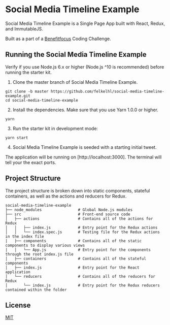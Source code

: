 # Social Media Timeline Example

Social Media Timeline Example is a Single Page App built with React, Redux, and ImmutableJS.

Built as a part of a [Benefitfocus](https://www.benefitfocus.com/) Coding Challenge. 


## Running the Social Media Timeline Example

Verify if you use Node.js 6.x or higher (Node.js ^10 is recommended) before running the starter kit.

1. Clone the master branch of Social Media Timeline Example.

```
git clone -b master https://github.com/felkelhl/social-media-timeline-example.git
cd social-media-timeline-example
```

2. Install the dependencies. Make sure that you use Yarn 1.0.0 or higher.

```
yarn
```

3. Run the starter kit in development mode:

```
yarn start
```

4. Social Media Timeline Example is seeded with a starting initial tweet.

The application will be running on [http://localhost:3000]. The terminal will tell your the exact ports.

## Project Structure

The project structure is broken down into static components, stateful containers, as well as the actions and reducers for Redux.

```
social-media-timeline-example
├── node_modules                # Global Node.js modules
├── src                         # Front-end source code
│   ├── actions                 # Contains all of the actions for Redux
│   │   ├── index.js            # Entry point for the Redux actions
│   │   └── index.spec.js       # Testing file for the Redux actions in the index file
|   ├── components              # Contains all of the static components to display various views
|   │   └── App.js              # Entry point for the components through the root index.js file
│   ├── containers              # Contains all of the stateful components
│   ├── index.js                # Entry point for the React application
│   └── reducers                # Contains all of the reducers for Redux
│       └── index.js            # Entry point for the Redux reducers contained within the folder
```

## License
[MIT](https://choosealicense.com/licenses/mit/)